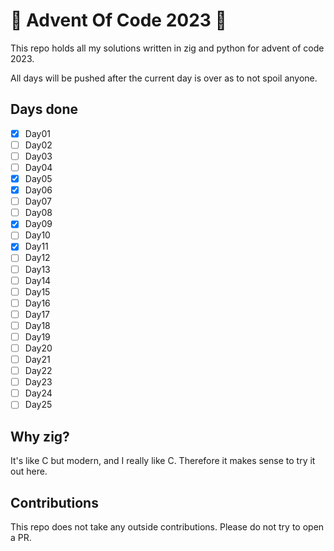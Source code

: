 # 🎄 Advent Of Code 2023 🎄

This repo holds all my solutions written in zig and python for advent of code 2023.

All days will be pushed after the current day is over as to not spoil anyone.

## Days done

 - [X] Day01
 - [ ] Day02
 - [ ] Day03
 - [ ] Day04
 - [X] Day05
 - [X] Day06
 - [ ] Day07
 - [ ] Day08
 - [X] Day09
 - [ ] Day10
 - [X] Day11
 - [ ] Day12
 - [ ] Day13
 - [ ] Day14
 - [ ] Day15
 - [ ] Day16
 - [ ] Day17
 - [ ] Day18
 - [ ] Day19
 - [ ] Day20
 - [ ] Day21
 - [ ] Day22
 - [ ] Day23
 - [ ] Day24
 - [ ] Day25

## Why zig?

It's like C but modern, and I really like C. Therefore it makes sense to try it
out here.

## Contributions

This repo does not take any outside contributions. Please do not try to open a
PR.
